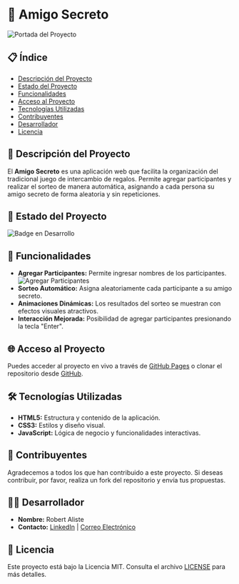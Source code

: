 # 🎁 Amigo Secreto

![Portada del Proyecto](ruta/a/tu/imagen-de-portada.png)

## 📋 Índice

- [Descripción del Proyecto](#-descripción-del-proyecto)
- [Estado del Proyecto](#-estado-del-proyecto)
- [Funcionalidades](#-funcionalidades)
- [Acceso al Proyecto](#-acceso-al-proyecto)
- [Tecnologías Utilizadas](#-tecnologías-utilizadas)
- [Contribuyentes](#-contribuyentes)
- [Desarrollador](#-desarrollador)
- [Licencia](#-licencia)

## 📝 Descripción del Proyecto

El **Amigo Secreto** es una aplicación web que facilita la organización del tradicional juego de intercambio de regalos. Permite agregar participantes y realizar el sorteo de manera automática, asignando a cada persona su amigo secreto de forma aleatoria y sin repeticiones.

## 🚀 Estado del Proyecto

![Badge en Desarrollo](https://img.shields.io/badge/STATUS-Finalizado-brightgreen)

## 🔧 Funcionalidades

- **Agregar Participantes:** Permite ingresar nombres de los participantes.
![Agregar Participantes](img/agregar-participante.png)
- **Sorteo Automático:** Asigna aleatoriamente cada participante a su amigo secreto.
- **Animaciones Dinámicas:** Los resultados del sorteo se muestran con efectos visuales atractivos.
- **Interacción Mejorada:** Posibilidad de agregar participantes presionando la tecla "Enter".

## 🌐 Acceso al Proyecto

Puedes acceder al proyecto en vivo a través de [GitHub Pages](https://github.com/Kaitorobert/amigo-secreto) o clonar el repositorio desde [GitHub](https://github.com/Kaitorobert/amigo-secreto).

## 🛠️ Tecnologías Utilizadas

- **HTML5:** Estructura y contenido de la aplicación.
- **CSS3:** Estilos y diseño visual.
- **JavaScript:** Lógica de negocio y funcionalidades interactivas.

## 🤝 Contribuyentes

Agradecemos a todos los que han contribuido a este proyecto. Si deseas contribuir, por favor, realiza un fork del repositorio y envía tus propuestas.

## 👨‍💻 Desarrollador

- **Nombre:** Robert Aliste
- **Contacto:** [LinkedIn](https://www.linkedin.com/in/roberto-rene-aliste-bustamante-8b544462/) | [Correo Electrónico](mailto:aliste.roberto@gmail.com)

## 📄 Licencia

Este proyecto está bajo la Licencia MIT. Consulta el archivo [LICENSE](https://github.com/Kaitorobert/amigo-secreto/blob/main/challenge-amigo-secreto_esp-main/LICENSE) para más detalles.
